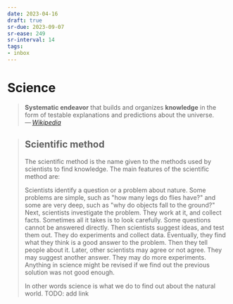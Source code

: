 ```yaml
---
date: 2023-04-16
draft: true
sr-due: 2023-09-07
sr-ease: 249
sr-interval: 14
tags:
- inbox
---
```


# Science

> **Systematic endeavor** that builds and organizes **knowledge** in the form of
> testable explanations and predictions about the universe.\
> — <cite>[Wikipedia](https://en.wikipedia.org/wiki/Science)</cite>

> ## Scientific method
>
> The scientific method is the name given to the methods used by scientists to
> find knowledge. The main features of the scientific method are:
>
> Scientists identify a question or a problem about nature. Some problems are
> simple, such as "how many legs do flies have?" and some are very deep, such as
> "why do objects fall to the ground?" Next, scientists investigate the problem.
> They work at it, and collect facts. Sometimes all it takes is to look
> carefully. Some questions cannot be answered directly. Then scientists suggest
> ideas, and test them out. They do experiments and collect data. Eventually,
> they find what they think is a good answer to the problem. Then they tell
> people about it. Later, other scientists may agree or not agree. They may
> suggest another answer. They may do more experiments. Anything in science
> might be revised if we find out the previous solution was not good enough.
>
> In other words science is what we do to find out about the natural world.
> TODO: add link